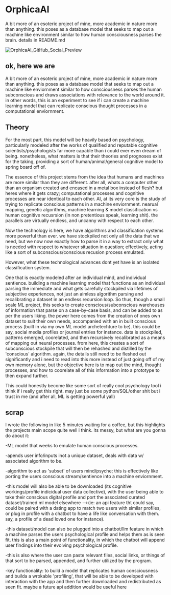 # OrphicaAI
A bit more of an esoteric project of mine, more academic in nature more than anything. this poses as a database model that seeks to map out a machine like environment similar to how human consciousness parses the brain. details in README.md

![OrphicaAI_GitHub_Social_Preview](https://github.com/user-attachments/assets/17f5bc23-d591-48a3-8eb5-f3bef98a6ca9)

## ok, here we are
A bit more of an esoteric project of mine, more academic in nature more than anything. this poses as a database model that seeks to map out a machine like enviornment similar to how consciousness parses the human subconscious and draws associations with relevance to the world around it. in other words, this is an experiment to see if i can create a machine learning model that can replicate conscious thought processes in a computational enviornment.

## Theory
For the most part, this model will be heavily based on psychology, particularly modeled after the works of qualified and reputable cognitive scientists/psychologists far more capable than i could ever even dream of being. nonetheless, what matters is that their theories and prognoses exist for the taking, providing a sort of human/animal/general cognitive model to spring board off of. 

The essence of this project stems from the idea that humans and machines are more similar than they are different. after all, whats a computer other than an organism created and encased in a metal box instead of flesh? but heres where it gets crazy; computational processes and cognitive processes are near identical to each other. AI, at its very core is the study of trying to replicate conscious patterns in a machine enviornment. nearual mapping, genetic algorithms, machine learning & model classification vs human cognitive recusrsion (in non pretentious speak, learning shit). the parallels are virtually endless, and uncanny with respect to each other. 

Now the technology is here, we have algorithms and classification systems more powerful than ever. we have stockpiled not only all the data that we need, but we now now exactly how to parse it in a way to extract only what is needed with respect to whatever situation in question; effectively, acting like a sort of subconscious/conscious recusion process emulated. 

However, what these technological advances dont yet have is an isolated classification system.

One that is exactly modeled after an individual mind, and individual sentience. building a machine learning model that functions as an individual parsing the immediate and what gets carefully stockpiled via lifetimes of subjective experiences, not just an aimless algorithm parsing and recalibrating a dataset in an endless recursion loop. So thus, though a small scale ML project, this seeks to create conscious/subconscious warehouses of information that parse on a case-by-case basis, and can be added to as per the users liking. the power here comes from the creation of ones own dataset to suit their own needs, accompanied with an in built conscious process (built in via my own ML model archetechture to be). this could be say, social media profiles or journal entries for instance. data is stockpiled, patterns emerged, coorelated, and then recursively recalibrated as a means of mapping out neural processes. from here, this creates a sort of subconscious stockpile that will then be rehashed and distilled by the 'conscious' algorithm. again, the details still need to be fleshed out significantly and i need to read into this more instead of just going off of my own memory alone, but the objective here is to map out the mind, thought processes, and how to coorelate all of this information into a prototype to then expand further.

This could honestly become like some sort of really cool psychology tool i think if i really get this right. may just be some python/SQL/other shit but i trust in me (and after all, ML is getting powerful yall)

## scrap
I wrote the following in like 5 minutes waiting for a coffee, but this highlights the projects main scope quite well i think. its messy, but what are you gonna do about it:

-ML model that weeks to emulate human conscious processes. 

-apends user info/inputs inot a unique dataset, deals with data w/ associated algorithm to be. 

-algorithm to act as 'subset' of users mind/psyche; this is effectively like porting the users conscious stream/sentience into a machine enviornment. 

-this model will also be able to be downloaded (its cognitive workings/profile indicidual user data collective), with the user being able to take their conscious digital profile and port the associated curated dataset/trained ml model elsewhere 
-->(ie: an api feature tht could say, could be paired with a dating app to match two users with similar profiles, or plug in profile with a chatbot to have a life like conversation with them. say, a profile of a dead loved one for instance). 


-this dataset/model can also be plugged into a chatbot/llm feature in which a machine parses the users psychological profile and helps them as is seen fit. this is also a main point of functionality, in which the chatbot will append user findings into their evolving psychological profile. 

-this is also where the user can paste relevant files, social links, or things of that sort to be parsed, appended, and further utilized by the program. 

-key functionality: to build a model that replicates human consciousness and builda a wrokable 'profiling', that will be able to be developed with interaction with the app and then further downloaded and redistributed as seen fit. maybe a future api addition would be useful here

